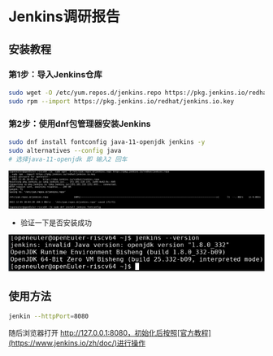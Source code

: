 # Jenkins调研报告

## 安装教程

### 第1步：导入Jenkins仓库

```bash
sudo wget -O /etc/yum.repos.d/jenkins.repo https://pkg.jenkins.io/redhat/jenkins.repo
sudo rpm --import https://pkg.jenkins.io/redhat/jenkins.io.key
```

### 第2步：使用dnf包管理器安装Jenkins

```bash
sudo dnf install fontconfig java-11-openjdk jenkins -y
sudo alternatives --config java
# 选择java-11-openjdk 即 输入2 回车
```

![](./img/Screenshot_20221205_180804.png)

- 验证一下是否安装成功

![](./img/Screenshot_20221205_181759.png)

## 使用方法

```bash
jenkin --httpPort=8080
```

随后浏览器打开 http://127.0.0.1:8080，初始化后按照[官方教程](https://www.jenkins.io/zh/doc/)进行操作